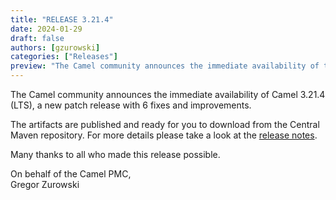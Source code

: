 ```yaml
---
title: "RELEASE 3.21.4"
date: 2024-01-29
draft: false
authors: [gzurowski]
categories: ["Releases"]
preview: "The Camel community announces the immediate availability of the new Camel 3.21.4 LTS patch release"
---
```


The Camel community announces the immediate availability of Camel 3.21.4 (LTS), a new patch release with 6 fixes and improvements.

The artifacts are published and ready for you to download from the Central Maven repository. For more details please take a look at the [release notes](/releases/release-3.21.4/).

Many thanks to all who made this release possible.

On behalf of the Camel PMC,  
Gregor Zurowski
